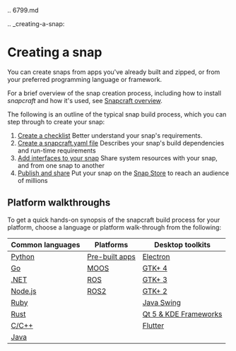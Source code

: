 .. 6799.md

.. _creating-a-snap:

# Creating a snap

You can create snaps from apps you've already built and zipped, or from your preferred programming language or framework.

For a brief overview of the snap creation process, including how to install *snapcraft* and how it's used, see [Snapcraft overview](snapcraft-overview.md).

The following is an outline of the typical snap build process, which you can step through to create your snap:

1. [Create a checklist](snapcraft-checklist.md)
   Better understand your snap's requirements.
1. [Create a snapcraft.yaml file](creating-snapcraft-yaml.md)
   Describes your snap's build dependencies and run-time requirements
1. [Add interfaces to your snap](adding-interfaces.md)
    Share system resources with your snap, and from one snap to another
1. [Publish and share](https://snapcraft.io/docs/using-the-snap-store)
    Put your snap on the [Snap Store](https://snapcraft.io/store) to reach an audience of millions

## Platform walkthroughs

To get a quick hands-on synopsis of the snapcraft build process for your platform, choose a language or platform walk-through from the following:

| Common languages | Platforms | Desktop toolkits |
| -- | -- | -- |
| [Python](python-apps.md)| [Pre-built apps](https://snapcraft.io/docs/pre-built-apps)  | [Electron](electron-apps.md) |
| [Go](go-applications.md) | [MOOS](moos-applications.md) | [GTK+ 4](gtk4-applications.md) |
| [.NET](net-apps.md) |  [ROS](ros-deployment-with-snaps.md) | [GTK+ 3](gtk3-applications.md) |
| [Node.js](node-apps.md) |  [ROS2](ros-2-deployment-with-snaps.md)|  [GTK+ 2](gtk2-applications.md)|
| [Ruby](ruby-applications.md) | |  [Java Swing](java-applications.md)|
| [Rust](rust-applications.md) | |  [Qt 5  & KDE Frameworks](qt5-and-kde-frameworks-applications.md) |
| [C/C++](c-c-applications.md) | | [Flutter](flutter-applications.md) |
| [Java](java-applications.md) | | |